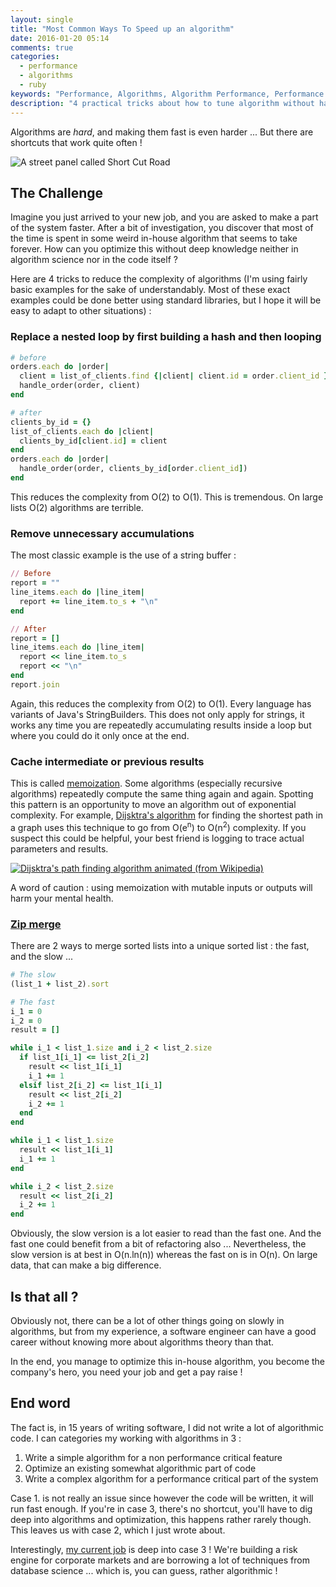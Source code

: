 ```yaml
---
layout: single
title: "Most Common Ways To Speed up an algorithm"
date: 2016-01-20 05:14
comments: true
categories:
  - performance
  - algorithms
  - ruby
keywords: "Performance, Algorithms, Algorithm Performance, Performance Sheatsheet, Performance Crash Course, Algorithm Cheatsheet"
description: "4 practical tricks about how to tune algorithm without having to dig too deep in theory"
---
```

Algorithms are *hard*, and making them fast is even harder ... But there are shortcuts that work quite often !

![A street panel called Short Cut Road]({{site.url}}{{site.baseurl}}/imgs/2016-01-20-most-common-ways-to-speed-up-an-algorithm/shortcut-road.jpg)

## The Challenge

Imagine you just arrived to your new job, and you are asked to make a part of the system faster. After a bit of investigation, you discover that most of the time is spent in some weird in-house algorithm that seems to take forever. How can you optimize this without deep knowledge neither in algorithm science nor in the code itself ?

Here are 4 tricks to reduce the complexity of algorithms (I'm using fairly basic examples for the sake of understandably. Most of these exact examples could be done better using standard libraries, but I hope it will be easy to adapt to other situations) :

### Replace a nested loop by first building a hash and then looping

```ruby
# before
orders.each do |order|
  client = list_of_clients.find {|client| client.id = order.client_id }
  handle_order(order, client)
end

# after
clients_by_id = {}
list_of_clients.each do |client|
  clients_by_id[client.id] = client
end
orders.each do |order|
  handle_order(order, clients_by_id[order.client_id])
end
```
This reduces the complexity from O(2) to O(1). This is tremendous. On large lists O(2) algorithms are terrible.

### Remove unnecessary accumulations

The most classic example is the use of a string buffer :

```ruby
// Before
report = ""
line_items.each do |line_item|
  report += line_item.to_s + "\n"
end

// After
report = []
line_items.each do |line_item|
  report << line_item.to_s
  report << "\n"
end
report.join
```
Again, this reduces the complexity from O(2) to O(1). Every language has variants of Java's StringBuilders. This does not only apply for strings, it works any time you are repeatedly accumulating results inside a loop but where you could do it only once at the end.

### Cache intermediate or previous results

This is called [memoization](https://en.wikipedia.org/wiki/Memoization). Some algorithms (especially recursive algorithms) repeatedly compute the same thing again and again. Spotting this pattern is an opportunity to move an algorithm out of exponential complexity. For example, [Dijsktra's algorithm](https://en.wikipedia.org/wiki/Dijkstra%27s_algorithm) for finding the shortest path in a graph uses this technique to go from O(e<sup>n</sup>) to O(n<sup>2</sup>) complexity. If you suspect this could be helpful, your best friend is logging to trace actual parameters and results.

[![Dijsktra's path finding algorithm animated (from Wikipedia)]({{site.url}}{{site.baseurl}}/imgs/2016-01-20-most-common-ways-to-speed-up-an-algorithm/Dijkstras_progress_animation.gif)](https://en.wikipedia.org/wiki/Dijkstra%27s_algorithm#/media/File:Dijkstras_progress_animation.gif)

A word of caution : using memoization with mutable inputs or outputs will harm your mental health.

### [Zip merge](https://en.wikipedia.org/wiki/Merge_algorithm#Merging_two_lists)

There are 2 ways to merge sorted lists into a unique sorted list : the fast, and the slow ...

```ruby
# The slow
(list_1 + list_2).sort

# The fast
i_1 = 0
i_2 = 0
result = []

while i_1 < list_1.size and i_2 < list_2.size
  if list_1[i_1] <= list_2[i_2]
    result << list_1[i_1]
    i_1 += 1
  elsif list_2[i_2] <= list_1[i_1]
    result << list_2[i_2]
    i_2 += 1
  end
end

while i_1 < list_1.size
  result << list_1[i_1]
  i_1 += 1
end

while i_2 < list_2.size
  result << list_2[i_2]
  i_2 += 1
end
```

Obviously, the slow version is a lot easier to read than the fast one. And the fast one could benefit from a bit of refactoring also ... Nevertheless, the slow version is at best in O(n.ln(n)) whereas the fast on is in O(n). On large data, that can make a big difference.

## Is that all ?

Obviously not, there can be a lot of other things going on slowly in algorithms, but from my experience, a software engineer can have a good career without knowing more about algorithms theory than that.

In the end, you manage to optimize this in-house algorithm, you become the company's hero, you need your job and get a pay raise !

## End word

The fact is, in 15 years of writing software, I did not write a lot of algorithmic code. I can categories my working with algorithms in 3 :

1. Write a simple algorithm for a non performance critical feature
2. Optimize an existing somewhat algorithmic part of code
3. Write a complex algorithm for a performance critical part of the system

Case 1. is not really an issue since however the code will be written, it will run fast enough. If you're in case 3, there's no shortcut, you'll have to dig deep into algorithms and optimization, this happens rather rarely though. This leaves us with case 2, which I just wrote about.

Interestingly, [my current job](http://www.murex.com) is deep into case 3 ! We're building a risk engine for corporate markets and are borrowing a lot of techniques from database science ... which is, you can guess, rather algorithmic !
